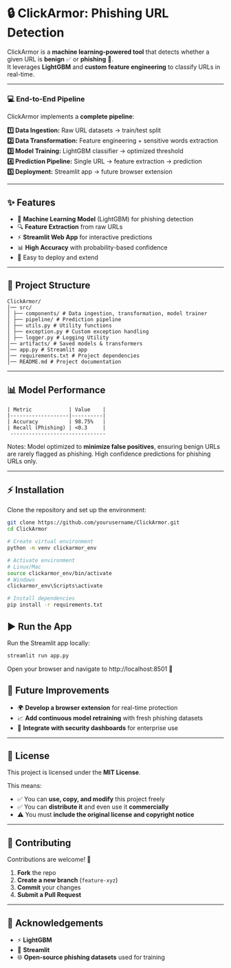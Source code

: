 # 🔒 ClickArmor: Phishing URL Detection  

ClickArmor is a **machine learning-powered tool** that detects whether a given URL is **benign** ✅ or **phishing** 🚨.  
It leverages **LightGBM** and **custom feature engineering** to classify URLs in real-time.  

---

### 💻 End-to-End Pipeline  

ClickArmor implements a **complete pipeline**:

**1️⃣ Data Ingestion:** Raw URL datasets → train/test split  
**2️⃣ Data Transformation:** Feature engineering + sensitive words extraction  
**3️⃣ Model Training:** LightGBM classifier → optimized threshold  
**4️⃣ Prediction Pipeline:** Single URL → feature extraction → prediction  
**5️⃣ Deployment:** Streamlit app → future browser extension

---

## ✨ Features  
- 🧠 **Machine Learning Model** (LightGBM) for phishing detection  
- 🔍 **Feature Extraction** from raw URLs  
- ⚡ **Streamlit Web App** for interactive predictions  
- 📊 **High Accuracy** with probability-based confidence  
- 🚀 Easy to deploy and extend  

---

## 📂 Project Structure  
```
ClickArmor/
│── src/
│ ├── components/ # Data ingestion, transformation, model trainer
│ ├── pipeline/ # Prediction pipeline 
│ ├── utils.py # Utility functions
│ ├── exception.py # Custom exception handling
│ ├── logger.py # Logging Utility
│── artifacts/ # Saved models & transformers
│── app.py # Streamlit app
│── requirements.txt # Project dependencies
│── README.md # Project documentation
```

---

## 📊 Model Performance  

```
| Metric            | Value    |
|-------------------|----------|
| Accuracy          | 98.75%   |
| Recall (Phishing) | <0.3     |
 -------------------------------
 ```
Notes: Model optimized to **minimize false positives**, ensuring benign URLs are rarely flagged as phishing. High confidence predictions for phishing URLs only.


---

## ⚡ Installation  

Clone the repository and set up the environment:  

```bash
git clone https://github.com/yourusername/ClickArmor.git
cd ClickArmor

# Create virtual environment
python -m venv clickarmor_env

# Activate environment
# Linux/Mac
source clickarmor_env/bin/activate  
# Windows
clickarmor_env\Scripts\activate  

# Install dependencies
pip install -r requirements.txt
```
## ▶️ **Run the App**

Run the Streamlit app locally:

```bash
streamlit run app.py
```
Open your browser and navigate to http://localhost:8501
 🎉

## 🔮 **Future Improvements**
- 🌍 **Develop a browser extension** for real-time protection  
- 📈 **Add continuous model retraining** with fresh phishing datasets  
- 🔐 **Integrate with security dashboards** for enterprise use  

---

## 📜 **License**
This project is licensed under the **MIT License**.  

This means:  
- ✅ You can **use, copy, and modify** this project freely  
- ✅ You can **distribute it** and even use it **commercially**  
- ⚠️ You must **include the original license and copyright notice**  

---

## 🤝 **Contributing**
Contributions are welcome! 🚀  

1. **Fork** the repo  
2. **Create a new branch** (`feature-xyz`)  
3. **Commit** your changes  
4. **Submit a Pull Request**  

---

## 🙌 **Acknowledgements**
- ⚡ **LightGBM**  
- 🎨 **Streamlit**  
- 🌐 **Open-source phishing datasets** used for  training  

